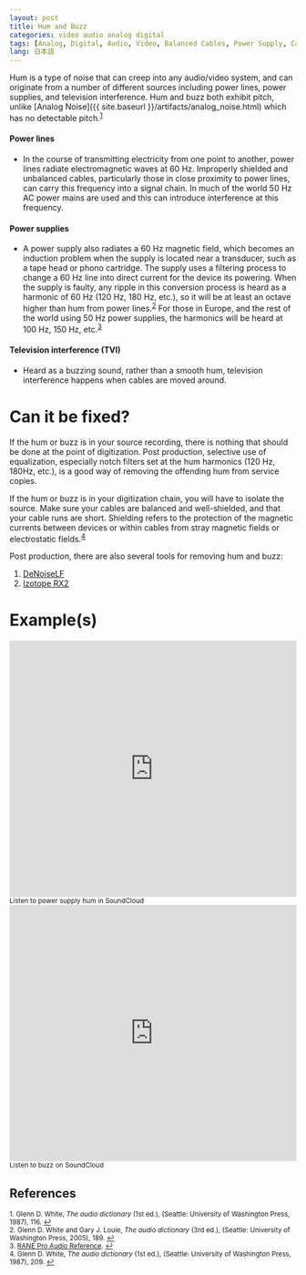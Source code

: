 ```yaml
---
layout: post
title: Hum and Buzz
categories: video audio analog digital
tags: [Analog, Digital, Audio, Video, Balanced Cables, Power Supply, Cable, Common Artifacts]
lang: 日本語
---
```


Hum is a type of noise that can creep into any audio/video system, and can originate from a number of different sources including power lines, power supplies, and television interference. Hum and buzz both exhibit pitch, unlike [Analog Noise]({{ site.baseurl }}/artifacts/analog_noise.html) which has no detectable pitch.<sup><a href="#fn1" id="ref1">1</a></sup>

#### Power lines

* In the course of transmitting electricity from one point to another, power lines radiate electromagnetic waves at 60 Hz. Improperly shielded and unbalanced cables, particularly those in close proximity to power lines, can carry this frequency into a signal chain. In much of the world 50 Hz AC power mains are used and this can introduce interference at this frequency.

#### Power supplies

* A power supply also radiates a 60 Hz magnetic field, which becomes an induction problem when the supply is located near a transducer, such as a tape head or phono cartridge. The supply uses a filtering process to change a 60 Hz line into direct current for the device its powering. When the supply is faulty, any ripple in this conversion process is heard as a harmonic of 60 Hz (120 Hz, 180 Hz, etc.), so it will be at least an octave higher than hum from power lines.<sup><a href="#fn2" id="ref2">2</a></sup> For those in Europe, and the rest of the world using 50 Hz power supplies, the harmonics will be heard at 100 Hz, 150 Hz, etc.<sup><a href="#fn3" id="ref3">3</a></sup>

#### Television interference (TVI)

* Heard as a buzzing sound, rather than a smooth hum, television interference happens when cables are moved around.

# Can it be fixed?  

If the hum or buzz is in your source recording, there is nothing that should be done at the point of digitization. Post production, selective use of equalization, especially notch filters set at the hum harmonics (120 Hz, 180Hz, etc.), is a good way of removing the offending hum from service copies.

If the hum or buzz is in your digitization chain, you will have to isolate the source. Make sure your cables are balanced and well-shielded, and that your cable runs are short. Shielding refers to the protection of the magnetic currents  between devices or within cables  from stray magnetic fields or electrostatic fields.<sup><a href="#fn4" id="ref4">4</a></sup>

Post production, there are also several tools for removing hum and buzz:

1. [DeNoiseLF](http://www.clickrepair.net/noise/software_low_frequency.html)
2. [Izotope RX2](http://www.youtube.com/watch?v=mKCRUM9pYB8)

# Example(s)  

<iframe width="100%" height="450" scrolling="no" frameborder="no" src="https://w.soundcloud.com/player/?url=https%3A//api.soundcloud.com/tracks/96922069&amp;auto_play=false&amp;hide_related=false&amp;show_comments=true&amp;show_user=true&amp;show_reposts=false&amp;visual=true"></iframe><sub>Listen to power supply hum in SoundCloud</sub>

<iframe width="100%" height="450" scrolling="no" frameborder="no" src="https://w.soundcloud.com/player/?url=https%3A//api.soundcloud.com/tracks/99246750&amp;auto_play=false&amp;hide_related=false&amp;show_comments=true&amp;show_user=true&amp;show_reposts=false&amp;visual=true"></iframe><sub>Listen to buzz on SoundCloud</sub>

## References

<sup id="fn1">1. Glenn D. White, _The audio dictionary_ (1st ed.), (Seattle: University of Washington Press, 1987), 116. <a href="#ref1" title="Jump back to footnote 1 in the text.">↩</a></sup>   
<sup id="fn2">2. Glenn D. White and Gary J. Louie, _The audio dictionary_ (3rd ed.), (Seattle: University of Washington Press, 2005), 189. <a href="#ref2" title="Jump back to footnote 2 in the text.">↩</a></sup>    
<sup id="fn3">3. [RANE Pro Audio Reference](http://web.archive.org/web/20160617022233/http://www.rane.com/digi-dic.html). <a href="#ref3" title="Jump back to footnote 3 in the text.">↩</a></sup>  
<sup id="fn4">4. Glenn D. White, _The audio dictionary_ (1st ed.), (Seattle: University of Washington Press, 1987), 209. <a href="#ref4" title="Jump back to footnote 4 in the text.">↩</a></sup>  
